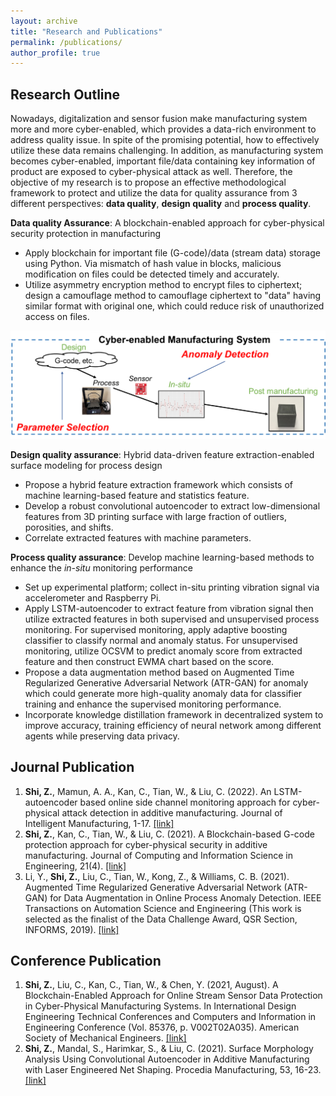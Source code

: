 ```yaml
---
layout: archive
title: "Research and Publications"
permalink: /publications/
author_profile: true
---
```


Research Outline
------
Nowadays, digitalization and sensor fusion make manufacturing system more and more cyber-enabled, which provides a data-rich environment to address quality issue. In spite of the promising potential, how to effectively utilize these data remains challenging. In addition, as manufacturing system becomes cyber-enabled, important file/data containing key information of product are exposed to cyber-physical attack as well. Therefore, the objective of my research is to propose an effective methodological framework to protect and utilize the data for quality assurance from 3 different perspectives: **data quality**, **design quality** and **process quality**.

**Data quality Assurance**: A blockchain-enabled approach for cyber-physical security protection in manufacturing
-	Apply blockchain for important file (G-code)/data (stream data) storage using Python. Via mismatch of hash value in blocks, malicious modification on files could be detected timely and accurately.
- Utilize asymmetry encryption method to encrypt files to ciphertext; design a camouflage method to camouflage ciphertext to "data" having similar format with original one, which could reduce risk of unauthorized access on files.

<p align="center">
  <img src=/images/research_outline.png />
</p>

**Design quality assurance**: Hybrid data-driven feature extraction-enabled surface modeling for process design
- Propose a hybrid feature extraction framework which consists of machine learning-based feature and statistics feature.
- Develop a robust convolutional autoencoder to extract low-dimensional features from 3D printing surface with large fraction of outliers, porosities, and shifts.
- Correlate extracted features with machine parameters.

**Process quality assurance**: Develop machine learning-based methods to enhance the *in-situ* monitoring performance
- Set up experimental platform; collect in-situ printing vibration signal via accelerometer and Raspberry Pi.
- Apply LSTM-autoencoder to extract feature from vibration signal then utilize extracted features in both supervised and unsupervised process monitoring. For supervised monitoring, apply adaptive boosting classifier to classify normal and anomaly status. For unsupervised monitoring, utilize OCSVM to predict anomaly score from extracted feature and then construct EWMA chart based on the score.
- Propose a data augmentation method based on Augmented Time Regularized Generative Adversarial Network (ATR-GAN) for anomaly which could generate more high-quality anomaly data for classifier training and enhance the supervised monitoring performance.
- Incorporate knowledge distillation framework in decentralized system to improve accuracy, training efficiency of neural network among different agents while preserving data privacy.


Journal Publication
------
1. **Shi, Z.**, Mamun, A. A., Kan, C., Tian, W., & Liu, C. (2022). An LSTM-autoencoder based online side channel monitoring approach for cyber-physical attack detection in additive manufacturing. Journal of Intelligent Manufacturing, 1-17. [[link]](https://doi.org/10.1007/s10845-021-01879-9)
2. **Shi, Z.**, Kan, C., Tian, W., & Liu, C. (2021). A Blockchain-based G-code protection approach for cyber-physical security in additive manufacturing. Journal of Computing and Information Science in Engineering, 21(4). [[link]](https://doi.org/10.1115/1.4048966)
3. Li, Y., **Shi, Z.**, Liu, C., Tian, W., Kong, Z., & Williams, C. B. (2021). Augmented Time Regularized Generative Adversarial Network (ATR-GAN) for Data Augmentation in Online Process Anomaly Detection. IEEE Transactions on Automation Science and Engineering (This work is selected as the finalist of the Data Challenge Award, QSR Section, INFORMS, 2019). [[link]](https://doi.org/10.1109/TASE.2021.3118635)

Conference Publication
------
1. **Shi, Z.**, Liu, C., Kan, C., Tian, W., & Chen, Y. (2021, August). A Blockchain-Enabled Approach for Online Stream Sensor Data Protection in Cyber-Physical Manufacturing Systems. In International Design Engineering Technical Conferences and Computers and Information in Engineering Conference (Vol. 85376, p. V002T02A035). American Society of Mechanical Engineers. [[link]](https://doi.org/10.1115/DETC2021-72023)
2. **Shi, Z.**, Mandal, S., Harimkar, S., & Liu, C. (2021). Surface Morphology Analysis Using Convolutional Autoencoder in Additive Manufacturing with Laser Engineered Net Shaping. Procedia Manufacturing, 53, 16-23. [[link]](https://doi.org/10.1016/j.promfg.2021.06.005)
